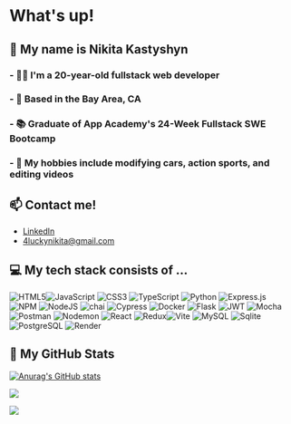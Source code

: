 # What's up! 
## 👋 My name is Nikita Kastyshyn
### - 👨‍💼 I'm a 20-year-old fullstack web developer
### - 📍 Based in the Bay Area, CA
### - 📚 Graduate of App Academy's 24-Week Fullstack SWE Bootcamp
### - 🚗 My hobbies include modifying cars, action sports, and editing videos
## 📫 Contact me! 
- [LinkedIn](https://www.linkedin.com/in/nikitakastyshyn/)
- [4luckynikita@gmail.com](mailto:4luckynikita@gmail.com)

## 💻 My tech stack consists of ...
![HTML5](https://img.shields.io/badge/html5-%23E34F26.svg?style=for-the-badge&logo=html5&logoColor=white)![JavaScript](https://img.shields.io/badge/javascript-%23323330.svg?style=for-the-badge&logo=javascript&logoColor=%23F7DF1E) ![CSS3](https://img.shields.io/badge/css3-%231572B6.svg?style=for-the-badge&logo=css3&logoColor=white) ![TypeScript](https://img.shields.io/badge/typescript-%23007ACC.svg?style=for-the-badge&logo=typescript&logoColor=white) ![Python](https://img.shields.io/badge/python-3670A0?style=for-the-badge&logo=python&logoColor=ffdd54) ![Express.js](https://img.shields.io/badge/express.js-%23404d59.svg?style=for-the-badge&logo=express&logoColor=%2361DAFB) ![NPM](https://img.shields.io/badge/NPM-%23CB3837.svg?style=for-the-badge&logo=npm&logoColor=white) ![NodeJS](https://img.shields.io/badge/node.js-6DA55F?style=for-the-badge&logo=node.js&logoColor=white) ![chai](https://img.shields.io/badge/chai-A30701?style=for-the-badge&logo=chai&logoColor=white) ![Cypress](https://img.shields.io/badge/Cypress-17202C?style=for-the-badge&logo=cypress&logoColor=white) ![Docker](https://img.shields.io/badge/Docker-2CA5E0?style=for-the-badge&logo=docker&logoColor=white) ![Flask](https://img.shields.io/badge/Flask-000000?style=for-the-badge&logo=flask&logoColor=white) ![JWT](https://img.shields.io/badge/JWT-000000?style=for-the-badge&logo=JSON%20web%20tokens&logoColor=white) ![Mocha](https://img.shields.io/badge/Mocha-8D6748?style=for-the-badge&logo=Mocha&logoColor=white) ![Postman](https://img.shields.io/badge/Postman-FF6C37?style=for-the-badge&logo=Postman&logoColor=white) ![Nodemon](https://img.shields.io/badge/NODEMON-%23323330.svg?style=for-the-badge&logo=nodemon&logoColor=%BBDEAD) ![React](https://img.shields.io/badge/react-%2320232a.svg?style=for-the-badge&logo=react&logoColor=%2361DAFB) ![Redux](https://img.shields.io/badge/redux-%23593d88.svg?style=for-the-badge&logo=redux&logoColor=white)![Vite](https://img.shields.io/badge/Vite-B73BFE?style=for-the-badge&logo=vite&logoColor=FFD62E) ![MySQL](https://img.shields.io/badge/MySQL-005C84?style=for-the-badge&logo=mysql&logoColor=white) ![Sqlite](https://img.shields.io/badge/Sqlite-003B57?style=for-the-badge&logo=sqlite&logoColor=white) ![PostgreSQL](https://img.shields.io/badge/PostgreSQL-316192?style=for-the-badge&logo=postgresql&logoColor=white) ![Render](https://img.shields.io/badge/Render-46E3B7?style=for-the-badge&logo=render&logoColor=white)

## 🔎 My GitHub Stats
[![Anurag's GitHub stats](https://github-readme-stats.vercel.app/api?username=4luckynikita)](https://github.com/4luckynikita/github-readme-stats)

![](https://github-readme-stats.vercel.app/api/top-langs/?username=4luckynikita&theme=dark&hide_border=false&include_all_commits=true&count_private=false&layout=compact)

[![](https://visitcount.itsvg.in/api?id=4luckynikita&label=Profile%20View%20Count&color=6&icon=3&pretty=true)](https://visitcount.itsvg.in)
